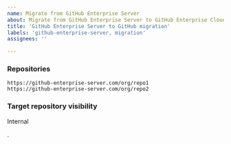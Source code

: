 ```yaml
---
name: Migrate from GitHub Enterprise Server
about: Migrate from GitHub Enterprise Server to GitHub Enterprise Cloud
title: 'GitHub Enterprise Server to GitHub migration'
labels: 'github-enterprise-server, migration'
assignees: ''

---
```


<!-- Repositories: Enter in the github server repository url(s) to migrate - one per line -->

<!-- Visibility: Enter in the target repository visibility setting (internal, private, public) -->


### Repositories

```csv
https://github-enterprise-server.com/org/repo1
https://github-enterprise-server.com/org/repo2
```


### Target repository visibility

Internal

.

